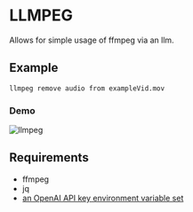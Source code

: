 # LLMPEG

Allows for simple usage of ffmpeg via an llm. 

## Example 

`llmpeg remove audio from exampleVid.mov`

### Demo
![llmpeg](https://github.com/user-attachments/assets/a26eb71f-7246-447e-a64d-587530c0b461)


## Requirements
* ffmpeg
* jq
* [an OpenAI API key environment variable set](https://platform.openai.com/docs/quickstart?context=curl&language-preference=curl#create-and-export-an-api-key)
